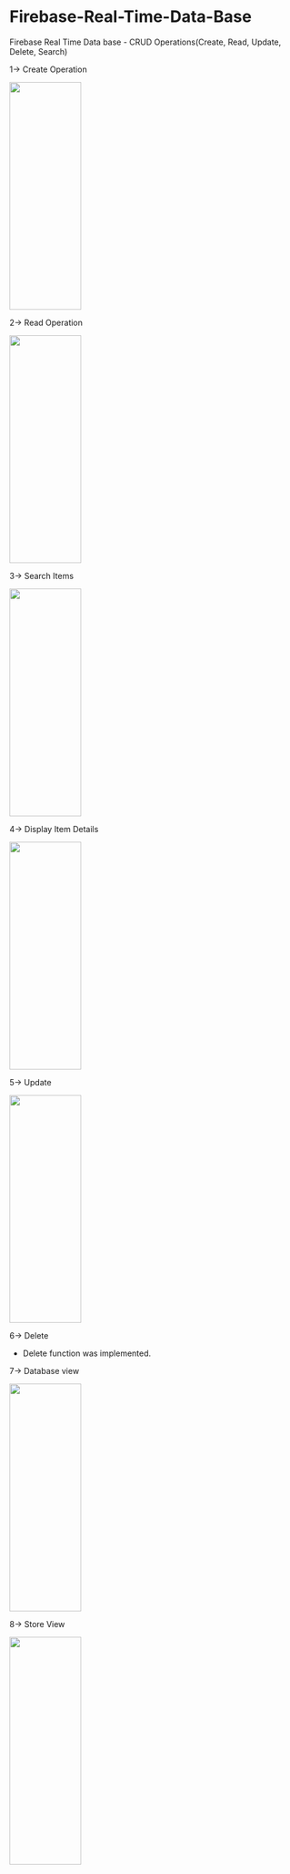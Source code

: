 # Firebase-Real-Time-Data-Base
Firebase Real Time Data base - CRUD Operations(Create, Read, Update, Delete, Search)

1-> Create Operation

<a href="#"><img width="50%" height="400px" src="https://github.com/99SupunSulakshana/Firebase-Real-Time-Data-Base/assets/72690583/bd3383bb-4372-4bc0-80f1-5da0363585f9"/></a>

2-> Read Operation

<a href="#"><img width="50%" height="400px" src="https://github.com/99SupunSulakshana/Firebase-Real-Time-Data-Base/assets/72690583/f83c1760-b1c4-44bb-ba59-9342799b5db8"/></a>

3-> Search Items

<a href="#"><img width="50%" height="400px" src="https://github.com/99SupunSulakshana/Firebase-Real-Time-Data-Base/assets/72690583/76e38aee-7790-4366-b4f9-f71b51070395"/></a>

4-> Display Item Details

<a href="#"><img width="50%" height="400px" src="https://github.com/99SupunSulakshana/Firebase-Real-Time-Data-Base/assets/72690583/2e8c56f7-82db-4ff8-b3bc-095961154321"/></a>

5-> Update

<a href="#"><img width="50%" height="400px" src="https://github.com/99SupunSulakshana/Firebase-Real-Time-Data-Base/assets/72690583/b14ec196-f836-4b1d-bcd8-a30036c018b0"/></a>

6-> Delete

* Delete function was implemented.

7-> Database view 

<a href="#"><img width="50%" height="400px" src="https://github.com/99SupunSulakshana/Firebase-Real-Time-Data-Base/assets/72690583/08020c9d-9d98-4551-a60b-082c8a7e2a56"/></a>

8-> Store View

<a href="#"><img width="50%" height="400px" src="https://github.com/99SupunSulakshana/Firebase-Real-Time-Data-Base/assets/72690583/ed87f599-ad7a-4a2d-89ac-e28d7ed20c61"/></a>



